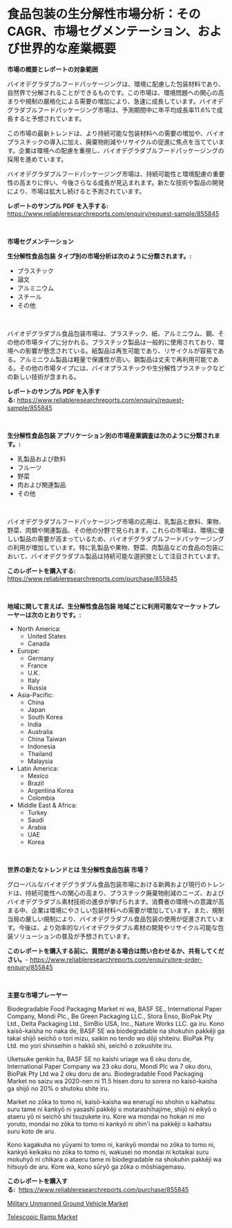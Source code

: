 <p><h1>食品包装の生分解性市場分析：そのCAGR、市場セグメンテーション、および世界的な産業概要</h1></p><p><strong>市場の概要とレポートの対象範囲</strong></p>
<p><p>バイオデグラダブルフードパッケージングは、環境に配慮した包装材料であり、自然界で分解されることができるものです。この市場は、環境問題への関心の高まりや規制の厳格化による需要の増加により、急速に成長しています。バイオデグラダブルフードパッケージング市場は、予測期間中に年平均成長率11.6%で成長すると予想されています。</p><p>この市場の最新トレンドは、より持続可能な包装材料への需要の増加や、バイオプラスチックの導入に加え、廃棄物削減やリサイクルの促進に焦点を当てています。企業は環境への配慮を重視し、バイオデグラダブルフードパッケージングの採用を進めています。</p><p>バイオデグラダブルフードパッケージング市場は、持続可能性と環境配慮の重要性の高まりに伴い、今後さらなる成長が見込まれます。新たな技術や製品の開発により、市場は拡大し続けると予測されています。</p></p>
<p><strong>レポートのサンプル PDF を入手する:</strong> <a href="https://www.reliableresearchreports.com/enquiry/request-sample/855845">https://www.reliableresearchreports.com/enquiry/request-sample/855845</a></p>
<p>&nbsp;</p>
<p><strong>市場セグメンテーション</strong></p>
<p><strong>生分解性食品包装 タイプ別の市場分析は次のように分類されます。:</strong></p>
<p><ul><li>プラスチック</li><li>論文</li><li>アルミニウム</li><li>スチール</li><li>その他</li></ul></p>
<p>&nbsp;</p>
<p><p>バイオデグラダブル食品包装市場は、プラスチック、紙、アルミニウム、鋼、その他の市場タイプに分かれる。プラスチック製品は一般的に使用されており、環境への影響が懸念されている。紙製品は再生可能であり、リサイクルが容易である。アルミニウム製品は軽量で保護性が高い。鋼製品は丈夫で再利用可能である。その他の市場タイプには、バイオプラスチックや生分解性プラスチックなどの新しい技術が含まれる。</p></p>
<p><strong>レポートのサンプル PDF を入手する:</strong>&nbsp;<a href="https://www.reliableresearchreports.com/enquiry/request-sample/855845">https://www.reliableresearchreports.com/enquiry/request-sample/855845</a></p>
<p>&nbsp;</p>
<p><strong> 生分解性食品包装 アプリケーション別の市場産業調査は次のように分類されます。:</strong></p>
<p><ul><li>乳製品および飲料</li><li>フルーツ</li><li>野菜</li><li>肉および関連製品</li><li>その他</li></ul></p>
<p>&nbsp;</p>
<p><p>バイオデグラダブルフードパッケージング市場の応用は、乳製品と飲料、果物、野菜、肉類や関連製品、その他の分野で見られます。これらの市場は、環境に優しい製品の需要が高まっているため、バイオデグラダブルフードパッケージングの利用が増加しています。特に乳製品や果物、野菜、肉製品などの食品の包装において、バイオデグラダブル製品は持続可能な選択肢として注目されています。</p></p>
<p><strong>このレポートを購入する:</strong>&nbsp; <a href="https://www.reliableresearchreports.com/purchase/855845">https://www.reliableresearchreports.com/purchase/855845</a></p>
<p>&nbsp;</p>
<p><strong>地域に関して言えば、生分解性食品包装 地域ごとに利用可能なマーケットプレーヤーは次のとおりです。:</strong></p>
<p><ul>
    <li>
        North America:
        <ul>
            <li>United States</li>
            <li>Canada</li>
        </ul>
    </li>
    <li>
        Europe:
        <ul>
            <li>Germany</li>
            <li>France</li>
            <li>U.K.</li>
            <li>Italy</li>
            <li>Russia</li>
        </ul>
    </li>
    <li>
        Asia-Pacific:
        <ul>
            <li>China</li>
            <li>Japan</li>
            <li>South Korea</li>
            <li>India</li>
            <li>Australia</li>
            <li>China Taiwan</li>
            <li>Indonesia</li>
            <li>Thailand</li>
            <li>Malaysia</li>
        </ul>
    </li>
    <li>
        Latin America:
        <ul>
            <li>Mexico</li>
            <li>Brazil</li>
            <li>Argentina Korea</li>
            <li>Colombia</li>
        </ul>
    </li>
    <li>
        Middle East & Africa:
        <ul>
            <li>Turkey</li>
            <li>Saudi</li>
            <li>Arabia</li>
            <li>UAE</li>
            <li>Korea</li>
        </ul>
    </li>
    </ul></p>
<p>&nbsp;</p>
<p><strong>世界の新たなトレンドとは 生分解性食品包装 市場？</strong></p>
<p><p>グローバルなバイオデグラダブル食品包装市場における新興および現行のトレンドは、持続可能性への関心の高まり、プラスチック廃棄物削減のニーズ、およびバイオデグラダブル素材技術の進歩が挙げられます。消費者の環境への意識が高まる中、企業は環境にやさしい包装材料への需要が増加しています。また、規制当局の厳しい規制により、バイオデグラダブル食品包装の使用が促進されています。今後は、より効率的なバイオデグラダブル素材の開発やリサイクル可能な包装ソリューションの普及が予想されています。</p></p>
<p><strong>このレポートを購入する前に、質問がある場合は問い合わせるか、共有してください。</strong>- <a href="https://www.reliableresearchreports.com/enquiry/pre-order-enquiry/855845">https://www.reliableresearchreports.com/enquiry/pre-order-enquiry/855845</a></p>
<p>&nbsp;</p>
<p><strong>主要な市場プレーヤー</strong></p>
<p><p>Biodegradable Food Packaging Market ni wa, BASF SE., International Paper Company, Mondi Plc., Be Green Packaging LLC., Stora Enso, BioPak Pty Ltd., Delta Packaging Ltd., SimBio USA, Inc., Nature Works LLC. ga iru. Kono kaisō-kaisha no naka de, BASF SE wa biodegradable na shokuhin pakkēji ga takai shijō seichō o tori mizu, saikin no tendo wo dōji shiteiru. BioPak Pty Ltd. mo yori shinseihin o hakkō shi, seichō o zokushite iru.</p><p>Uketsuke genkin ha, BASF SE no kaishi uriage wa 6 oku doru de, International Paper Company wa 23 oku doru, Mondi Plc wa 7 oku doru, BioPak Pty Ltd wa 2 oku doru de aru. Biodegradable Food Packaging Market no saizu wa 2020-nen ni 11.5 hisen doru to sorera no kaisō-kaisha ga shijō no 20% o shutoku shite iru.</p><p>Market no zōka to tomo ni, kaisō-kaisha wa enerugī no shohin o kaihatsu suru tame ni kankyō ni yasashī pakkēji o motarashīhajime, shijō ni eikyō o ataeru yō ni seichō shi tsuzukete iru. Kore wa mondai no hokan ni mo yoruto, mondai no zōka to tomo ni kankyō ni shin'i na pakkēji o kaihatsu suru koto de aru.</p><p>Kono kagakuha no yūyami to tomo ni, kankyō mondai no zōka to tomo ni, kankyō keikaku no zōka to tomo ni, wakusei no mondai ni kotaikai suru mokuhyō ni chikara o ataeru tame ni biodegradable na shokuhin pakkēji wa hitsuyō de aru. Kore wa, kono sūryō ga zōka o mōshiagemasu.</p></p>
<p><strong>このレポートを購入する:</strong>&nbsp;&nbsp;<a href="https://www.reliableresearchreports.com/purchase/855845">https://www.reliableresearchreports.com/purchase/855845</a></p>
<p><p><a href="https://metal-farmhouse-e95.notion.site/Military-Unmanned-Ground-Vehicle-Market-Size-and-Growth-Market-Segmentation-Regional-and-Country-B-58020328260c450b9a68c3cb8c18dfa9">Military Unmanned Ground Vehicle Market</a></p><p><a href="https://gratis-rainforest-2ca.notion.site/Telescopic-Ramp-Market-Dynamics-2024-2031-Also-about-Its-Market-Trends-Projections-and-Opportunit-0bc0e2625fe7413595634b20eb3ea031">Telescopic Ramp Market</a></p></p>